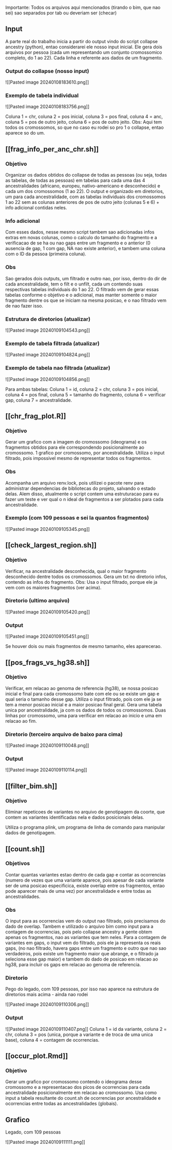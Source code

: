 
Importante: Todos os arquivos aqui mencionados (tirando o bim, que nao sei) sao separados por tab ou deveriam ser (checar)

## Input

A parte real do trabalho inicia a partir do output vindo do script collapse ancestry (python), entao considerarei ele nosso input inicial. Ele gera dois arquivos por pessoa (cada um representando um conjunto cromossomico completo, do 1 ao 22). Cada linha e referente aos dados de um fragmento.

### Output do collapse (nosso input)

![[Pasted image 20240108183610.png]]

### Exemplo de tabela individual

![[Pasted image 20240108183756.png]]

Coluna 1 = chr, coluna 2 = pos inicial, coluna 3 = pos final, coluna 4 = anc, coluna 5 = pos de outro jeito, coluna 6 = pos de outro jeito. 
Obs: Aqui tem todos os cromossomos, so que no caso eu rodei so pro 1 o collapse, entao aparece so do um. 

## [[frag_info_per_anc_chr.sh]]

### Objetivo

Organizar os dados obtidos do collapse de todas as pessoas (ou seja, todas as tabelas, de todas as pessoas) em tabelas para cada uma das 4 ancestralidades (africano, europeu, nativo-americano e desconhecido) e cada um dos cromossomos (1 ao 22). O output e organizado em diretorios, um para cada ancestralidade, com as tabelas individuais dos cromossomos 1 ao 22 sem as colunas anteriores de pos de outro jeito (colunas 5 e 6) + info adicional contidas neles. 

### Info adicional

Com esses dados, nesse mesmo script tambem sao adicionadas infos extras em novas colunas, como o calculo do tamanho do fragmento e a verificacao de se ha ou nao gaps entre um fragmento e o anterior (0 ausencia de gap, 1 com gap, NA nao existe anterior), e tambem uma coluna com o ID da pessoa (primeira coluna).

### Obs

Sao gerados dois outputs, um filtrado e outro nao, por isso, dentro do dir de cada ancestralidade, tem o filt e o unfilt, cada um contendo suas respectivas tabelas individuais do 1 ao 22. O filtrado vem de gerar essas tabelas conforme o objetivo e o adicional, mas manter somente o maior fragmento dentre os que se iniciam na mesma posicao, e o nao filtrado vem de nao fazer isso. 

### Estrutura de diretorios (atualizar)

![[Pasted image 20240109104543.png]]

### Exemplo de tabela filtrada (atualizar)

![[Pasted image 20240109104824.png]]

### Exemplo de tabela nao filtrada (atualizar)

![[Pasted image 20240109104856.png]]

Para ambas tabelas: Coluna 1 = id, coluna 2 = chr, coluna 3 = pos inicial, coluna 4 = pos final, coluna 5 = tamanho do fragmento, coluna 6 = verificar gap, coluna 7 = ancestralidade.

## [[chr_frag_plot.R]]

### Objetivo

Gerar um grafico com a imagem do cromossomo (ideograma) e os fragmentos obtidos para ele correspondendo posicionalmente ao cromossomo. 1 grafico por cromossomo, por ancestralidade. Utiliza o input filtrado, pois impossivel mesmo de representar todos os fragmentos.

### Obs 

Acompanha um arquivo renv.lock, pois utilizei o pacote renv para administrar dependencias de bibliotecas do projeto, salvando o estado delas. Alem disso, atualmente o script contem uma estruturacao para eu fazer um teste e ver qual o n ideal de fragmentos a ser plotados para cada ancestralidade.

### Exemplo (com 109 pessoas e sei la quantos fragmentos)

![[Pasted image 20240109105345.png]]

## [[check_largest_region.sh]]

### Objetivo

Verificar, na ancestralidade desconhecida, qual o maior fragmento desconhecido dentre todos os cromossomos. Gera um txt no diretorio infos, contendo as infos do fragmento.
Obs: Usa o input filtrado, porque ele ja vem com os maiores fragmentos (ver acima).

### Diretorio (ultimo arquivo)

![[Pasted image 20240109105420.png]]

### Output

![[Pasted image 20240109105451.png]]

Se houver dois ou mais fragmentos de mesmo tamanho, eles aparecerao.

## [[pos_frags_vs_hg38.sh]]

### Objetivo

Verificar, em relacao ao genoma de referencia (hg38), se nossa posicao inicial e final para cada cromossomo bate com ele ou se existe um gap e qual seria o tamanho desse gap. Utiliza o input filtrado, pois com ele ja se tem a menor posicao inicial e a maior posicao final geral. Gera uma tabela unica por ancestralidade, ja com os dados de todos os cromossomos. Duas linhas por cromossomo, uma para verificar em relacao ao inicio e uma em relacao ao fim.

### Diretorio (terceiro arquivo de baixo para cima)

![[Pasted image 20240109110048.png]]

### Output

![[Pasted image 20240109110114.png]]

## [[filter_bim.sh]]

### Objetivo

Eliminar repeticoes de variantes no arquivo de genotipagem da coorte, que contem as variantes identificadas nela e dados posicionais delas.

 Utiliza o programa plink, um programa de linha de comando para manipular dados de genotipagem.

## [[count.sh]]

### Objetivos

Contar quantas variantes estao dentro de cada gap e contar as ocorrencias (numero de vezes que uma variante aparece, pois apesar de cada variante ser de uma posicao especificica, existe overlap entre os fragmentos, entao pode aparecer mais de uma vez) por ancestralidade e entre todas as ancestralidades.

### Obs

O input para as ocorrencias vem do output nao filtrado, pois precisamos do dado de overlap. Tambem e utilizado o arquivo bim como input para a contagem de ocorrencias, pois pelo collapse ancestry a gente obtem apenas os fragmentos, nao as variantes que tem neles. Para a contagem de variantes em gaps, o input vem do filtrado, pois ele ja representa os reais gaps, (no nao filtrado, havera gaps entre um fragmento e outro que nao sao verdadeiros, pois existe um fragmento maior que abrange, e o filtrado ja seleciona esse gap maior) e tambem do dado de posicao em relacao ao hg38, para incluir os gaps em relacao ao genoma de referencia.

### Diretorio

Pego do legado, com 109 pessoas, por isso nao aparece na estrutura de diretorios mais acima - ainda nao rodei

![[Pasted image 20240109110306.png]]

### Output

![[Pasted image 20240109110407.png]]
Coluna 1 = id da variante, coluna 2 = chr, coluna 3 = pos (unica, porque a variante e de troca de uma unica base), coluna 4 = contagem de ocorrencias.

## [[occur_plot.Rmd]]

### Objetivo

Gerar um grafico por cromossomo contendo o ideograma desse cromossomo e a representacao dos picos de ocorrencias para cada ancestralidade posicionalmente em relacao ao cromossomo. Usa como input a tabela resultante do count.sh de ocorrencias por ancestralidade e ocorrencias entre todas as ancestralidades (globais).

## Grafico 
Legado, com 109 pessoas

![[Pasted image 20240109111111.png]]